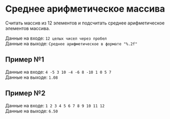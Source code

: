 # Среднее арифметическое массива
Считать массив из 12 элементов и подсчитать среднее арифметическое элементов массива. 

Данные на входе: 	`12 целых чисел через пробел`  
Данные на выходе: 	`Среднее арифметическое в формате "%.2f"` 

## Пример №1
Данные на входе: 	`4 -5 3 10 -4 -6 8 -10 1 0 5 7`  
Данные на выходе: 	`1.08` 

## Пример №2
Данные на входе: 	`1 2 3 4 5 6 7 8 9 10 11 12`  
Данные на выходе: 	`6.50` 